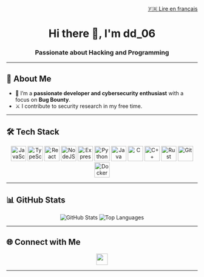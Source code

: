 <p align="right">
  <a href="./README.fr.md">🇫🇷 Lire en français</a>
</p>
<h1 align="center">Hi there 👋, I'm dd_06</h1>
<h3 align="center">Passionate about Hacking and Programming</h3>

---

## 🧠 About Me

- 🎯 I’m a **passionate developer and cybersecurity enthusiast** with a focus on **Bug Bounty**.
- ⚔️ I contribute to security research in my free time.

---

## 🛠️ Tech Stack

<p align="center">
  <img src="https://cdn.jsdelivr.net/gh/devicons/devicon/icons/javascript/javascript-original.svg" width="40" alt="JavaScript"/>
  <img src="https://cdn.jsdelivr.net/gh/devicons/devicon/icons/typescript/typescript-original.svg" width="40" alt="TypeScript"/>
  <img src="https://cdn.jsdelivr.net/gh/devicons/devicon/icons/react/react-original.svg" width="40" alt="React"/>
  <img src="https://cdn.jsdelivr.net/gh/devicons/devicon/icons/nodejs/nodejs-plain-wordmark.svg" width="40" alt="NodeJS"/>
  <img src="https://cdn.jsdelivr.net/gh/devicons/devicon/icons/express/express-original-wordmark.svg" width="40" alt="Express"/>
  <img src="https://cdn.jsdelivr.net/gh/devicons/devicon/icons/python/python-original.svg" width="40" alt="Python"/>
  <img src="https://cdn.jsdelivr.net/gh/devicons/devicon/icons/java/java-original.svg" width="40" alt="Java"/>
  <img src="https://cdn.jsdelivr.net/gh/devicons/devicon/icons/c/c-original.svg" width="40" alt="C"/>
  <img src="https://cdn.jsdelivr.net/gh/devicons/devicon/icons/cplusplus/cplusplus-original.svg" width="40" alt="C++"/>
  <img src="https://cdn.jsdelivr.net/gh/devicons/devicon/icons/rust/rust-original.svg" width="40" alt="Rust"/>
  <img src="https://cdn.jsdelivr.net/gh/devicons/devicon/icons/git/git-original.svg" width="40" alt="Git"/>
  <img src="https://cdn.jsdelivr.net/gh/devicons/devicon/icons/docker/docker-plain-wordmark.svg" width="40" alt="Docker"/>
</p>

---

## 📊 GitHub Stats

<p align="center">
  <img src="https://github-readme-stats.vercel.app/api?username=dd060606&show_icons=true&theme=tokyonight" alt="GitHub Stats"/>
  <img src="https://github-readme-stats.vercel.app/api/top-langs/?username=dd060606&layout=compact&theme=tokyonight" alt="Top Languages"/>
</p>

---

## 🌐 Connect with Me

<p align="center">
  <a href="https://linkedin.com/in/dorian-desmars"><img src="https://cdn.jsdelivr.net/gh/devicons/devicon/icons/linkedin/linkedin-original.svg" width="30"/></a>
</p>

---
